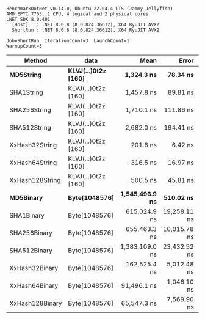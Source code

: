 ```

BenchmarkDotNet v0.14.0, Ubuntu 22.04.4 LTS (Jammy Jellyfish)
AMD EPYC 7763, 1 CPU, 4 logical and 2 physical cores
.NET SDK 8.0.401
  [Host]   : .NET 8.0.8 (8.0.824.36612), X64 RyuJIT AVX2
  ShortRun : .NET 8.0.8 (8.0.824.36612), X64 RyuJIT AVX2

Job=ShortRun  IterationCount=3  LaunchCount=1  
WarmupCount=3  

```
| Method          | data                | Mean           | Error        | StdDev      | Min            | Max            | Gen0   | Allocated |
|---------------- |-------------------- |---------------:|-------------:|------------:|---------------:|---------------:|-------:|----------:|
| **MD5String**       | **KLVJ(...)0t2z [160]** |     **1,324.3 ns** |     **78.34 ns** |     **4.29 ns** |     **1,321.7 ns** |     **1,329.3 ns** | **0.0134** |    **1128 B** |
| SHA1String      | KLVJ(...)0t2z [160] |     1,457.8 ns |     89.81 ns |     4.92 ns |     1,454.2 ns |     1,463.4 ns | 0.0153 |    1416 B |
| SHA256String    | KLVJ(...)0t2z [160] |     1,710.1 ns |    111.86 ns |     6.13 ns |     1,703.1 ns |     1,714.2 ns | 0.0210 |    1856 B |
| SHA512String    | KLVJ(...)0t2z [160] |     2,682.0 ns |    194.41 ns |    10.66 ns |     2,670.6 ns |     2,691.7 ns | 0.0381 |    3240 B |
| XxHash32String  | KLVJ(...)0t2z [160] |       201.8 ns |      6.42 ns |     0.35 ns |       201.6 ns |       202.3 ns | 0.0069 |     584 B |
| XxHash64String  | KLVJ(...)0t2z [160] |       316.5 ns |     16.97 ns |     0.93 ns |       315.4 ns |       317.2 ns | 0.0086 |     728 B |
| XxHash128String | KLVJ(...)0t2z [160] |       500.5 ns |     45.81 ns |     2.51 ns |       497.8 ns |       502.7 ns | 0.0134 |    1128 B |
| **MD5Binary**       | **Byte[1048576]**       | **1,545,496.9 ns** |    **510.02 ns** |    **27.96 ns** | **1,545,472.5 ns** | **1,545,527.4 ns** |      **-** |      **41 B** |
| SHA1Binary      | Byte[1048576]       |   615,024.9 ns | 19,258.11 ns | 1,055.60 ns |   614,370.4 ns |   616,242.6 ns |      - |      49 B |
| SHA256Binary    | Byte[1048576]       |   655,463.3 ns | 10,015.78 ns |   549.00 ns |   654,988.2 ns |   656,064.3 ns |      - |      57 B |
| SHA512Binary    | Byte[1048576]       | 1,383,109.0 ns | 23,432.52 ns | 1,284.42 ns | 1,381,633.3 ns | 1,383,975.5 ns |      - |      89 B |
| XxHash32Binary  | Byte[1048576]       |   162,525.4 ns |  5,012.48 ns |   274.75 ns |   162,299.7 ns |   162,831.3 ns |      - |      32 B |
| XxHash64Binary  | Byte[1048576]       |    91,496.1 ns |  1,046.10 ns |    57.34 ns |    91,453.4 ns |    91,561.3 ns |      - |      32 B |
| XxHash128Binary | Byte[1048576]       |    65,547.3 ns |  7,569.90 ns |   414.93 ns |    65,278.3 ns |    66,025.1 ns |      - |      40 B |
